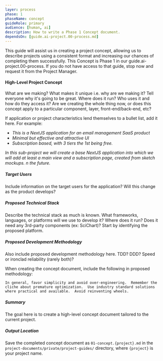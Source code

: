 ```yaml
---
layer: process
phase: 1
phaseName: concept
guideRole: primary
audience: [human, ai]
description: How to write a Phase 1 Concept document.
dependsOn: [guide.ai-project.00-process.md]
---
```

This guide will assist us in creating a project concept, allowing us to describe projects using a consistent format and increasing our chances of completing them successfully.  This Concept is Phase 1 in our guide.ai-project.00-process.  If you do not have access to that guide, stop now and request it from the Project Manager.

#### High-Level Project Concept
What are we making?  What makes it unique i.e. why are we making it?  Tell everyone why it's going to be great.  Where does it run?  Who uses it and how do they access it?  Are we creating the whole thing now, or does this concept apply to a particular component, layer, front-end/back-end, etc?

If application or project characteristics lend themselves to a bullet list, add it here.  For example: 
* *This is a NextJS application for an email management SaaS product*
* *Minimal but effective and attractive UI*
* *Subscription based, with 3 tiers the 1st being free.*

*In this sub-project we will create a base NextJS application into which we will add at least a main view and a subscription page, created from sketch mockups.*
*n the future.*

##### Target Users
Include information on the target users for the application?  Will this change as the product develops?

##### Proposed Technical Stack
Describe the technical stack as much is known.  What frameworks, languages, or platforms will we use to develop it?  Where does it run?  Does it need any 3rd-party components (ex: SciChart)?  Start by identifying the proposed platform.

##### Proposed Development Methodology
Also include proposed development methodology here.  TDD?  DDD?  Speed or ironclad reliability (rarely both)?  

When creating the concept document, include the following in proposed methodology:
```
In general, favor simplicity and avoid over-engineering.  Remember the cliche about premature optimization.  Use industry standard solutions where practical and available.  Avoid reinventing wheels.
```

##### Summary
The goal here is to create a high-level concept document tailored to the current project.

##### Output Location
Save the completed concept document as `01-concept.{project}.md` in the `project-documents/private/project-guides/` directory, where `{project}` is your project name.
